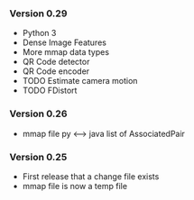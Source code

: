 ### Version 0.29

- Python 3
- Dense Image Features
- More mmap data types
- QR Code detector
- QR Code encoder
- TODO Estimate camera motion
- TODO FDistort

### Version 0.26

- mmap file py <--> java list of AssociatedPair

### Version 0.25

- First release that a change file exists
- mmap file is now a temp file